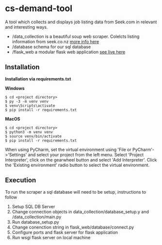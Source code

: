 # cs-demand-tool
A tool which collects and displays job listing data from Seek.com in relevant and interesting ways.

- /data_collection is a beautiful soup web scraper. Colelcts listing information from seek.co.nz [more info here](https://devmarket.nz/about)
- /database schema for our sql database
- /flask_web a modular flask web application [see live here](https://devmarket.nz/)
## Installation

**Installation via requirements.txt**

**Windows**
```shell
$ cd <project directory>
$ py -3 -m venv venv
$ venv\Scripts\activate
$ pip install -r requirements.txt
```

**MacOS**
```shell
$ cd <project directory>
$ python3 -m venv venv
$ source venv/bin/activate
$ pip install -r requirements.txt
```

When using PyCharm, set the virtual environment using 'File or PyCharm'->'Settings' and select your project from the left menu. Select 'Project Interpreter', click on the gearwheel button and select 'Add Interpreter'. Click the 'Existing environment' radio button to select the virtual environment. 

## Execution
To run the scraper a sql database will need to be setup, instructions to follow
1. Setup SQL DB Server
2. Change connection objects in data_collection/database_setup.y and /data_collection/main.py
3. Run database_setup.py
4. Change conenction string in flask_web/database/connect.py
5. Configure ports and flask server for flask application
5. Run wsgi flask server on local machine 
